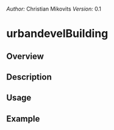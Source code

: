 *Author:* Christian Mikovits
*Version:* 0.1

# urbandevelBuilding

## Overview

## Description

## Usage

## Example
